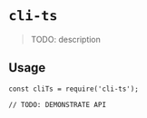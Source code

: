 # `cli-ts`

> TODO: description

## Usage

```
const cliTs = require('cli-ts');

// TODO: DEMONSTRATE API
```
